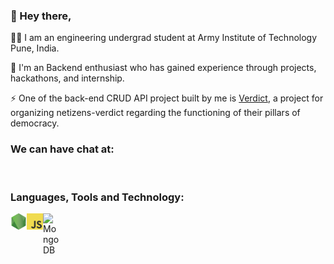 ### 👋 Hey there,

👨‍🎓 I am an engineering undergrad student at Army Institute of Technology Pune, India.

🔭 I'm an Backend enthusiast who has gained experience through projects, hackathons, and internship.

⚡ One of the back-end CRUD API project built by me is [Verdict](https://github.com/PRAKASHDUBEY/verdict), a project for organizing netizens-verdict regarding the functioning of their pillars of democracy.


### We can have chat at:

[<img align="left" alt="" width="22px" src="https://img.icons8.com/color/344/linkedin-2--v1.png" />](https://www.linkedin.com/in/prakashdubey01/)

<br />

### Languages, Tools and Technology:

<img align="left" alt="Node.js" width="26px" src="https://raw.githubusercontent.com/github/explore/80688e429a7d4ef2fca1e82350fe8e3517d3494d/topics/nodejs/nodejs.png" />
<img align="left" alt="JavaScript" width="26px" src="https://raw.githubusercontent.com/github/explore/80688e429a7d4ef2fca1e82350fe8e3517d3494d/topics/javascript/javascript.png" />
<img align="left" alt="MongoDB" width="26px" src="https://img.icons8.com/external-tal-revivo-shadow-tal-revivo/344/external-mongodb-a-cross-platform-document-oriented-database-program-logo-shadow-tal-revivo.png" />
<br />
<br />
